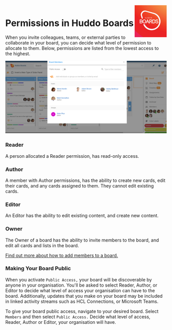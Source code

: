 <img style="float: right" src="/assets/images/boards-logo.jpg" height="100" alt="My Boards" />

# Permissions in Huddo Boards

When you invite colleagues, teams, or external parties to collaborate in your board, you can decide what level of permission to allocate to them. Below, permissions are listed from the lowest access to the highest.

![](/assets/boards/permissions.PNG)

### Reader
A person allocated a Reader permission, has read-only access.

### Author
A member with Author permissions, has the ability to create new cards, edit their cards, and any cards assigned to them. They cannot edit existing cards.

### Editor
An Editor has the ability to edit existing content, and create new content.

### Owner
The Owner of a board has the ability to invite members to the board,  and edit all cards and lists in the board.

[Find out more about how to add members to a board.](/boards/howto/adding-members-to-a-board)

### Making Your Board Public

When you activate `Public Access,` your board will be discoverable by anyone in your organisation. You'll be asked to select Reader, Author, or Editor to decide what level of access your organisation can have to the board. Additionally, updates that you make on your board may be included in linked activity streams such as HCL Connections, or Microsoft Teams.

To give your board public access, navigate to your desired board. Select `Members` and then select `Public Access.` Decide what level of access, Reader, Author or Editor, your organisation will have.  
